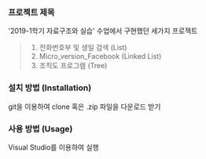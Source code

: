 ### 프로젝트 제목

'2019-1학기 자료구조와 실습' 수업에서 구현했던 세가지 프로젝트
> 1. 전화번호부 및 생일 검색 (List)
> 2. Micro_version_Facebook (Linked List)
> 3. 조직도 프로그램 (Tree)

### 설치 방법 (Installation)

git을 이용하여 clone 혹은 .zip 파일을 다운로드 받기

### 사용 방법 (Usage)

Visual Studio를 이용하여 실행
